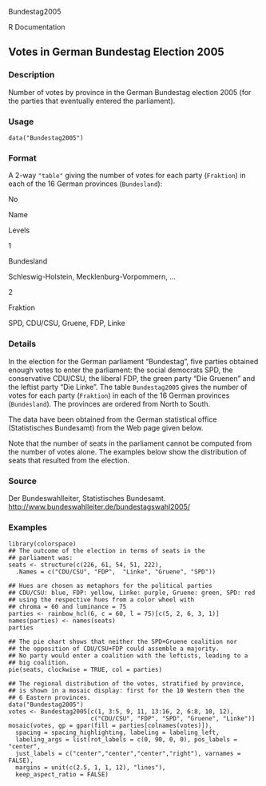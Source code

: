Bundestag2005

R Documentation

## Votes in German Bundestag Election 2005

### Description

Number of votes by province in the German Bundestag election 2005 (for the
parties that eventually entered the parliament).

### Usage

    
    data("Bundestag2005")

### Format

A 2-way `"table"` giving the number of votes for each party (`Fraktion`) in
each of the 16 German provinces (`Bundesland`):

No

Name

Levels

1

Bundesland

Schleswig-Holstein, Mecklenburg-Vorpommern, ...

2

Fraktion

SPD, CDU/CSU, Gruene, FDP, Linke

### Details

In the election for the German parliament “Bundestag”, five parties obtained
enough votes to enter the parliament: the social democrats SPD, the
conservative CDU/CSU, the liberal FDP, the green party “Die Gruenen” and the
leftist party “Die Linke”. The table `Bundestag2005` gives the number of votes
for each party (`Fraktion`) in each of the 16 German provinces (`Bundesland`).
The provinces are ordered from North to South.

The data have been obtained from the German statistical office (Statistisches
Bundesamt) from the Web page given below.

Note that the number of seats in the parliament cannot be computed from the
number of votes alone. The examples below show the distribution of seats that
resulted from the election.

### Source

Der Bundeswahlleiter, Statistisches Bundesamt.
<http://www.bundeswahlleiter.de/bundestagswahl2005/>

### Examples

    
    library(colorspace)
    ## The outcome of the election in terms of seats in the
    ## parliament was:
    seats <- structure(c(226, 61, 54, 51, 222),
      .Names = c("CDU/CSU", "FDP",  "Linke", "Gruene", "SPD"))
    
    ## Hues are chosen as metaphors for the political parties
    ## CDU/CSU: blue, FDP: yellow, Linke: purple, Gruene: green, SPD: red
    ## using the respective hues from a color wheel with
    ## chroma = 60 and luminance = 75
    parties <- rainbow_hcl(6, c = 60, l = 75)[c(5, 2, 6, 3, 1)]
    names(parties) <- names(seats)
    parties
    
    ## The pie chart shows that neither the SPD+Gruene coalition nor
    ## the opposition of CDU/CSU+FDP could assemble a majority.
    ## No party would enter a coalition with the leftists, leading to a
    ## big coalition.
    pie(seats, clockwise = TRUE, col = parties)
    
    ## The regional distribution of the votes, stratified by province,
    ## is shown in a mosaic display: first for the 10 Western then the
    ## 6 Eastern provinces.
    data("Bundestag2005")
    votes <- Bundestag2005[c(1, 3:5, 9, 11, 13:16, 2, 6:8, 10, 12),
                           c("CDU/CSU", "FDP", "SPD", "Gruene", "Linke")]
    mosaic(votes, gp = gpar(fill = parties[colnames(votes)]),
      spacing = spacing_highlighting, labeling = labeling_left,
      labeling_args = list(rot_labels = c(0, 90, 0, 0), pos_labels = "center",
      just_labels = c("center","center","center","right"), varnames = FALSE),
      margins = unit(c(2.5, 1, 1, 12), "lines"),
      keep_aspect_ratio = FALSE)

